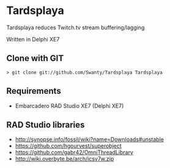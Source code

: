 Tardsplaya
=================

Tardsplaya reduces Twitch.tv stream buffering/lagging

Written in Delphi XE7

Clone with GIT
--------------
```
> git clone git://github.com/Swanty/Tardsplaya Tardsplaya
```

Requirements
--------------
- Embarcadero RAD Studio XE7 (Delphi XE7)

RAD Studio libraries
--------------
- http://synopse.info/fossil/wiki?name=Downloads#unstable
- https://github.com/hgourvest/superobject
- https://github.com/gabr42/OmniThreadLibrary
- http://wiki.overbyte.be/arch/icsv7w.zip
